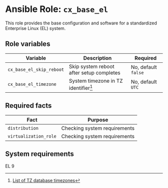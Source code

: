 # Ansible Role: `cx_base_el`

This role provides the base configuration and software for a standardized Enterprise Linux (EL) system.

## Role variables

| Variable                 | Description                              | Required            |
| ------------------------ | ---------------------------------------- | ------------------- |
| `cx_base_el_skip_reboot` | Skip system reboot after setup completes | No, default `false` |
| `cx_base_el_timezone`    | System timezone in TZ identifier[^1]     | No, default `UTC`   |

[^1]: [List of TZ database timezones](https://en.wikipedia.org/wiki/List_of_tz_database_time_zones)

## Required facts

| Fact                  | Purpose                      |
| --------------------- | ---------------------------- |
| `distribution`        | Checking system requirements |
| `virtualization_role` | Checking system requirements |

## System requirements

EL 9
